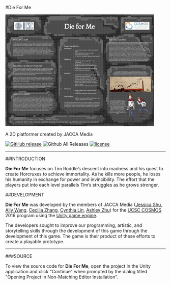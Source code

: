 #Die For Me

<img src="https://github.com/synicalsyntax/DieForMe/blob/master/Cluster%205%20JACCA%20Poster.png" height="350" alt="Die For Me release poster">

A 2D platformer created by JACCA Media

[![GitHub release](https://img.shields.io/github/release/synicalsyntax/DieForMe.svg)](http://github.com/synicalsyntax/DieForMe/releases/latest/) ![Github All Releases](https://img.shields.io/github/downloads/synicalsyntax/DieForMe/total.svg) [![license](https://img.shields.io/badge/license-CC%20BY--NC--SA-blue.svg)](https://raw.githubusercontent.com/synicalsyntax/DieForMe/master/LICENSE.TXT)
***

##INTRODUCTION


**Die For Me** focuses on Tim Roddle’s descent into madness and his quest to create Horcruxes to achieve immortality. As he kills more people, he loses his humanity in exchange for power and invincibility. The effort that the players put into each level parallels Tim’s struggles as he grows stronger.

##DEVELOPMENT

**Die For Me** was developed by the members of JACCA Media ([Jessica Shu](https://github.com/jessicashu7), [Ally Wang](https://github.com/ally112250), [Cecilia Zhang](https://github.com/cicizhang01), [Cynthia Lin](https://github.com/synicalsyntax), [Ashley Zhu](https://github.com/innopoop)) for the [UCSC COSMOS](http://cosmos.ucsc.edu) 2016 program using the [Unity game engine](http://unity3d.com).

The developers sought to improve our programming, artistic, and storytelling skills through the development of this game through the development of this game. The game is their product of these efforts to create a playable prototype.

***

###SOURCE

To view the source code for **Die For Me**, open the project in the Unity application and click "Continue" when prompted by the dialog titled "Opening Project in Non-Matching Editor Installation".
